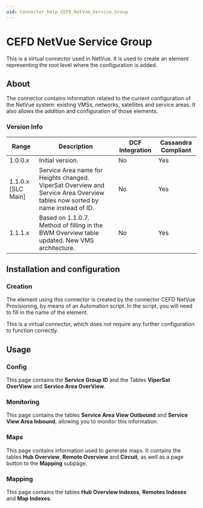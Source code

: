 ```yaml
---
uid: Connector_help_CEFD_NetVue_Service_Group
---
```


# CEFD NetVue Service Group

This is a virtual connector used in NetVue. It is used to create an element representing the root level where the configuration is added.

## About

The connector contains information related to the current configuration of the NetVue system: existing VMSs, networks, satellites and service areas. It also allows the addition and configuration of those elements.

### Version Info

| **Range**     | **Description**                                                                                                             | **DCF Integration** | **Cassandra Compliant** |
|----------------------|-----------------------------------------------------------------------------------------------------------------------------|---------------------|-------------------------|
| 1.0.0.x              | Initial version.                                                                                                            | No                  | Yes                     |
| 1.1.0.x [SLC Main]   | Service Area name for Heights changed. ViperSat Overview and Service Area Overview tables now sorted by name instead of ID. | No                  | Yes                     |
| 1.1.1.x              | Based on 1.1.0.7. Method of filling in the BWM Overview table updated. New VMS architecture.                                | No                  | Yes                     |

## Installation and configuration

### Creation

The element using this connector is created by the connector CEFD NetVue Provisioning, by means of an Automation script. In the script, you will need to fill in the name of the element.

This is a virtual connector, which does not require any further configuration to function correctly.

## Usage

### Config

This page contains the **Service Group ID** and the Tables **ViperSat OverView** and **Service Area OverView**.

### Monitoring

This page contains the tables **Service Area View Outbound** and **Service View Area Inbound**, allowing you to monitor this information.

### Maps

This page contains information used to generate maps. It contains the tables **Hub Overview**, **Remote Overview** and **Circuit**, as well as a page button to the **Mapping** subpage.

### Mapping

This page contains the tables **Hub Overview Indexes**, **Remotes Indexes** and **Map Indexes**.
